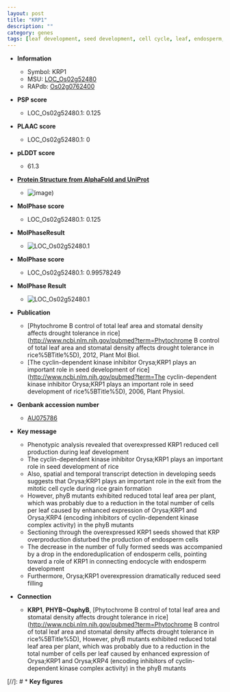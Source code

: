 ```yaml
---
layout: post
title: "KRP1"
description: ""
category: genes
tags: [leaf development, seed development, cell cycle, leaf, endosperm, seed, grain]
---
```


* **Information**  
    + Symbol: KRP1  
    + MSU: [LOC_Os02g52480](http://rice.plantbiology.msu.edu/cgi-bin/ORF_infopage.cgi?orf=LOC_Os02g52480)  
    + RAPdb: [Os02g0762400](http://rapdb.dna.affrc.go.jp/viewer/gbrowse_details/irgsp1?name=Os02g0762400)  

* **PSP score**  
    + LOC_Os02g52480.1: 0.125 

* **PLAAC score**  
    + LOC_Os02g52480.1: 0 

* **pLDDT score**
    + 61.3

* **[Protein Structure from AlphaFold and UniProt](https://www.uniprot.org/uniprotkb/Q6Z6G5/entry#structure)**
    + ![image](https://ricepsp.github.io/images/Q6/AF-Q6Z6G5-F1.png))

* **MolPhase score**
    + LOC_Os02g52480.1: 0.125

* **MolPhaseResult**
    + ![LOC_Os02g52480.1](https://ricepsp.github.io/pictures/LOC_Os02g/LOC_Os02g52480.1.png)

* **MolPhase score**
    + LOC_Os02g52480.1: 0.99578249

* **MolPhase Result**
    + ![LOC_Os02g52480.1](https://304243504.github.io/Pictures/LOC_Os02g/LOC_Os02g52480.1.png)

* **Publication**  
    + [Phytochrome B control of total leaf area and stomatal density affects drought tolerance in rice](http://www.ncbi.nlm.nih.gov/pubmed?term=Phytochrome B control of total leaf area and stomatal density affects drought tolerance in rice%5BTitle%5D), 2012, Plant Mol Biol.
    + [The cyclin-dependent kinase inhibitor Orysa;KRP1 plays an important role in seed development of rice](http://www.ncbi.nlm.nih.gov/pubmed?term=The cyclin-dependent kinase inhibitor Orysa;KRP1 plays an important role in seed development of rice%5BTitle%5D), 2006, Plant Physiol.

* **Genbank accession number**  
    + [AU075786](http://www.ncbi.nlm.nih.gov/nuccore/AU075786)

* **Key message**  
    + Phenotypic analysis revealed that overexpressed KRP1 reduced cell production during leaf development
    + The cyclin-dependent kinase inhibitor Orysa;KRP1 plays an important role in seed development of rice
    + Also, spatial and temporal transcript detection in developing seeds suggests that Orysa;KRP1 plays an important role in the exit from the mitotic cell cycle during rice grain formation
    + However, phyB mutants exhibited reduced total leaf area per plant, which was probably due to a reduction in the total number of cells per leaf caused by enhanced expression of Orysa;KRP1 and Orysa;KRP4 (encoding inhibitors of cyclin-dependent kinase complex activity) in the phyB mutants
    + Sectioning through the overexpressed KRP1 seeds showed that KRP overproduction disturbed the production of endosperm cells
    + The decrease in the number of fully formed seeds was accompanied by a drop in the endoreduplication of endosperm cells, pointing toward a role of KRP1 in connecting endocycle with endosperm development
    + Furthermore, Orysa;KRP1 overexpression dramatically reduced seed filling

* **Connection**  
    + __KRP1__, __PHYB~OsphyB__, [Phytochrome B control of total leaf area and stomatal density affects drought tolerance in rice](http://www.ncbi.nlm.nih.gov/pubmed?term=Phytochrome B control of total leaf area and stomatal density affects drought tolerance in rice%5BTitle%5D), However, phyB mutants exhibited reduced total leaf area per plant, which was probably due to a reduction in the total number of cells per leaf caused by enhanced expression of Orysa;KRP1 and Orysa;KRP4 (encoding inhibitors of cyclin-dependent kinase complex activity) in the phyB mutants

[//]: # * **Key figures**  


